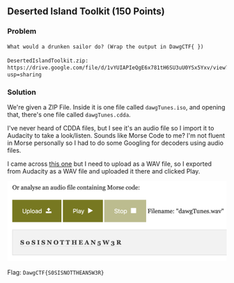 ## Deserted Island Toolkit (150 Points)

### Problem
```
What would a drunken sailor do? (Wrap the output in DawgCTF{ })

DesertedIslandToolkit.zip: https://drive.google.com/file/d/1vYUIAPIeQgE6x781tH6SU3uU0YSx5Yxv/view?usp=sharing
```

### Solution
We're given a ZIP File. Inside it is one file called `dawgTunes.iso`, and opening that, there's one file called `dawgTunes.cdda`.

I've never heard of CDDA files, but I see it's an audio file so I import it to Audacity to take a look/listen.
Sounds like Morse Code to me? I'm not fluent in Morse personally so I had to do some Googling for decoders using audio files.

I came across [this one](https://morsecode.world/international/decoder/audio-decoder-adaptive.html) but I need to upload as a WAV file, so I exported from Audacity as a WAV file and uploaded it there and clicked Play.

![](DIT_Morse.png)


Flag: `DawgCTF{S0SISNOTTHEAN5W3R}`
